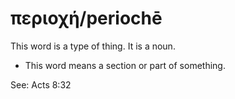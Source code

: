 # περιοχή/periochē
This word is a type of thing. It is a noun.
* This word means a section or part of something.

See: Acts 8:32
